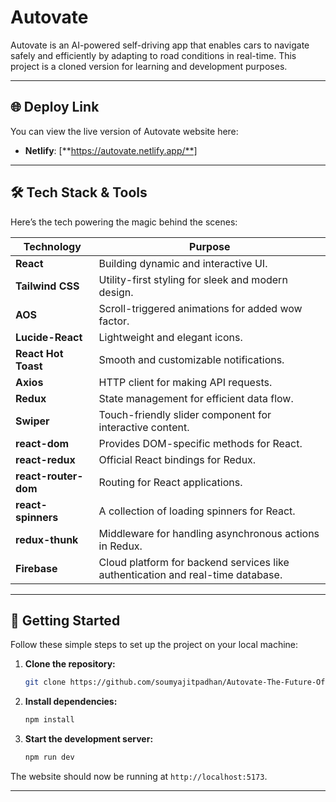 # Autovate

Autovate is an AI-powered self-driving app that enables cars to navigate safely and efficiently by adapting to road conditions in real-time. This project is a cloned version for learning and development purposes.

---

## 🌐 Deploy Link

You can view the live version of Autovate website here:  
- **Netlify**: [**https://autovate.netlify.app/**]

---


## 🛠️ Tech Stack & Tools

Here’s the tech powering the magic behind the scenes:


| **Technology**       | **Purpose**                                      |
|----------------------|--------------------------------------------------|
| **React**            | Building dynamic and interactive UI.            |
| **Tailwind CSS**     | Utility-first styling for sleek and modern design.|  
| **AOS**              | Scroll-triggered animations for added wow factor.|  
| **Lucide-React**     | Lightweight and elegant icons.                  |   
| **React Hot Toast**  | Smooth and customizable notifications.          |  
| **Axios**            | HTTP client for making API requests.            |  
| **Redux**            | State management for efficient data flow.       |  
| **Swiper**           | Touch-friendly slider component for interactive content. |
| **react-dom**        | Provides DOM-specific methods for React.        |
| **react-redux**      | Official React bindings for Redux.              |
| **react-router-dom** | Routing for React applications.                 |
| **react-spinners**   | A collection of loading spinners for React.     |
| **redux-thunk**      | Middleware for handling asynchronous actions in Redux. |
| **Firebase**         | Cloud platform for backend services like authentication and real-time database. |

--- 

## 🚀 Getting Started

Follow these simple steps to set up the project on your local machine:

1. **Clone the repository:**
   ```bash
   git clone https://github.com/soumyajitpadhan/Autovate-The-Future-Of-Mobility.git
   ```

2. **Install dependencies:**
   ```bash
   npm install
   ```

3. **Start the development server:**
   ```bash
   npm run dev
   ```

The website should now be running at `http://localhost:5173`.

---

